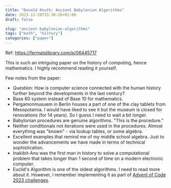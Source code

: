```yaml
---
title: "Donald Knuth: Ancient Babylonian Algorithms"
date: 2023-12-28T15:30:20+01:00
draft: false

slug: "ancient-babylonian-algorithms" 
tags: ["math", "history"]
categories: ["paper"]
---
```


Ref: https://fermatslibrary.com/p/06445717

This is such an intriguing paper on the history of computing, hence mathematics.
I highly recommend reading it yourself.

Few notes from the paper:
- Question: How is computer science connected with the human history further beyond the developments in the last century?
- Base 60 system instead of Base 10 for mathematics.
- Pergamonmusuem in Berlin houses a part of one of the clay tablets from Mesopotamia. I would have liked to see it but the museum is closed for renovations (for 14 years). So I guess I need to wait a bit longer.
- Babylonian procedures are genuine algorithms. "This is the procedure."
- Neither conditionals not iterations were used in the procedures. Almost everything was "known" - via lookup tables, or some algebra.
- Excellent examples that remind me of my middle school algebra. Just to wonder the advancements we have made in terms of technical sophistication.
- Inakibit-Anu was the first man in history to solve a computational problem that takes longer than 1 second of time on a modern electronic computer.
- Euclid's Algorithm is one of the oldest algorithms. I need to read more about it. However, I remember implementing it as part of [Advent of Code 2023 challenges](https://github.com/kshitij10496/aoc/blob/4c1592d3c41dc89f0c78a19800b29ff93cfe6e34/src/aoc/2023/day08.clj#L79-L82).


